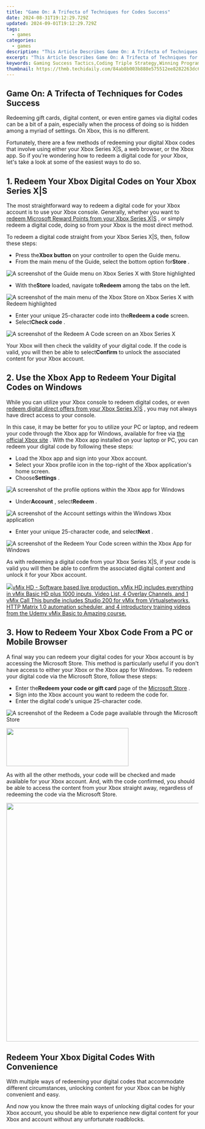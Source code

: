 ```yaml
---
title: "Game On: A Trifecta of Techniques for Codes Success"
date: 2024-08-31T19:12:29.729Z
updated: 2024-09-01T19:12:29.729Z
tags:
  - games
categories:
  - games
description: "This Article Describes Game On: A Trifecta of Techniques for Codes Success"
excerpt: "This Article Describes Game On: A Trifecta of Techniques for Codes Success"
keywords: Gaming Success Tactics,Coding Triple Strategy,Winning Programming Methods,Advanced Game Techniques,Effective Code Practices,Mastering Games & Codes,Proven Coding Approaches
thumbnail: https://thmb.techidaily.com/84ab8b003b888e575512ee8282263dc686c848f591eb1df758683a3c8dd633c3.jpg
---
```


## Game On: A Trifecta of Techniques for Codes Success

 Redeeming gift cards, digital content, or even entire games via digital codes can be a bit of a pain, especially when the process of doing so is hidden among a myriad of settings. On Xbox, this is no different.

 Fortunately, there are a few methods of redeeming your digital Xbox codes that involve using either your Xbox Series X|S, a web browser, or the Xbox app. So if you're wondering how to redeem a digital code for your Xbox, let's take a look at some of the easiest ways to do so.

## 1\. Redeem Your Xbox Digital Codes on Your Xbox Series X|S

 The most straightforward way to redeem a digital code for your Xbox account is to use your Xbox console. Generally, whether you want to [redeem Microsoft Reward Points from your Xbox Series X|S](https://www.makeuseof.com/how-to-redeem-microsoft-reward-points-on-xbox-series-xs/) , or simply redeem a digital code, doing so from your Xbox is the most direct method.

 To redeem a digital code straight from your Xbox Series X|S, then, follow these steps:

* Press the**Xbox button** on your controller to open the Guide menu.
* From the main menu of the Guide, select the bottom option for**Store** .

![A screenshot of the Guide menu on Xbox Series X with Store highlighted](https://static1.makeuseofimages.com/wordpress/wp-content/uploads/2023/10/screenshot-3006.jpg)

* With the**Store** loaded, navigate to**Redeem** among the tabs on the left.

![A screenshot of the main menu of the Xbox Store on Xbox Series X with Redeem highlighted](https://static1.makeuseofimages.com/wordpress/wp-content/uploads/2023/10/screenshot-3009.jpg)

* Enter your unique 25-character code into the**Redeem a code** screen.
* Select**Check code** .

![A screenshot of the Redeem A Code screen on an Xbox Series X](https://static1.makeuseofimages.com/wordpress/wp-content/uploads/2023/10/screenshot-3012.jpg)

 Your Xbox will then check the validity of your digital code. If the code is valid, you will then be able to select**Confirm** to unlock the associated content for your Xbox account.

## 2\. Use the Xbox App to Redeem Your Digital Codes on Windows

 While you can utilize your Xbox console to redeem digital codes, or even [redeem digital direct offers from your Xbox Series X|S](https://www.makeuseof.com/xbox-series-xs-how-to-redeem-digital-direct-offers/) , you may not always have direct access to your console.

 In this case, it may be better for you to utilize your PC or laptop, and redeem your code through the Xbox app for Windows, available for free via [the official Xbox site](https://www.xbox.com/en-US/apps/xbox-app-for-pc) . With the Xbox app installed on your laptop or PC, you can redeem your digital code by following these steps:

* Load the Xbox app and sign into your Xbox account.
* Select your Xbox profile icon in the top-right of the Xbox application's home screen.
* Choose**Settings** .

![A screenshot of the profile options within the Xbox app for Windows](https://static1.makeuseofimages.com/wordpress/wp-content/uploads/2023/10/screenshot-3015.jpg)

* Under**Account** , select**Redeem** .

![A screenshot of the Account settings within the Windows Xbox application](https://static1.makeuseofimages.com/wordpress/wp-content/uploads/2023/10/screenshot-3018.jpg)

* Enter your unique 25-character code, and select**Next** .

![A screenshot of the Redeem Your Code screen within the Xbox App for Windows](https://static1.makeuseofimages.com/wordpress/wp-content/uploads/2023/10/screenshot-3021.jpg)

 As with redeeming a digital code from your Xbox Series X|S, if your code is valid you will then be able to confirm the associated digital content and unlock it for your Xbox account.

<!-- affiliate ads begin -->
<a href="https://secure.2checkout.com/order/checkout.php?PRODS=4718730&QTY=1&AFFILIATE=108875&CART=1"> <img src="https://secure.avangate.com/images/merchant/ce9a6fb2becc2d235e62b125e9260102/products/copy_vMixCallScreenshot1-large.jpg" border="0">vMix HD - Software based live production. vMix HD includes everything in vMix Basic HD plus 1000 inputs, Video List, 4 Overlay Channels, and 1 vMix Call 
This bundle includes Studio 200 for vMix from Virtualsetworks, HTTP Matrix 1.0 automation scheduler, and 4 introductory training videos from the Udemy vMix Basic to Amazing course. </a>
<!-- affiliate ads end -->
## 3\. How to Redeem Your Xbox Code From a PC or Mobile Browser

 A final way you can redeem your digital codes for your Xbox account is by accessing the Microsoft Store. This method is particularly useful if you don't have access to either your Xbox or the Xbox app for Windows. To redeem your digital code via the Microsoft Store, follow these steps:

* Enter the**Redeem your code or gift card** page of the [Microsoft Store](https://account.microsoft.com/billing/redeem?refd=account.microsoft.com) .
* Sign into the Xbox account you want to redeem the code for.
* Enter the digital code's unique 25-character code.

![A screenshot of the Redeem a Code page available through the Microsoft Store](https://static1.makeuseofimages.com/wordpress/wp-content/uploads/2023/10/screenshot-3024.jpg)

<!-- affiliate ads begin -->
<a href="https://proteahair.pxf.io/c/5597632/1983634/23621" target="_top" id="1983634"><img src="//a.impactradius-go.com/display-ad/23621-1983634" border="0" alt="" width="320" height="100"/></a><img height="0" width="0" src="https://imp.pxf.io/i/5597632/1983634/23621" style="position:absolute;visibility:hidden;" border="0" />
<!-- affiliate ads end -->
 As with all the other methods, your code will be checked and made available for your Xbox account. And, with the code confirmed, you should be able to access the content from your Xbox straight away, regardless of redeeming the code via the Microsoft Store.

<!-- affiliate ads begin -->
<a href="https://electronicx.pxf.io/c/5597632/1872496/14483" target="_top" id="1872496"><img src="//a.impactradius-go.com/display-ad/14483-1872496" border="0" alt="" width="750" height="625"/></a><img height="0" width="0" src="https://imp.pxf.io/i/5597632/1872496/14483" style="position:absolute;visibility:hidden;" border="0" />
<!-- affiliate ads end -->
## Redeem Your Xbox Digital Codes With Convenience

 With multiple ways of redeeming your digital codes that accommodate different circumstances, unlocking content for your Xbox can be highly convenient and easy.

 And now you know the three main ways of unlocking digital codes for your Xbox account, you should be able to experience new digital content for your Xbox and account without any unfortunate roadblocks.


<ins class="adsbygoogle"
     style="display:block"
     data-ad-format="autorelaxed"
     data-ad-client="ca-pub-7571918770474297"
     data-ad-slot="1223367746"></ins>



<ins class="adsbygoogle"
     style="display:block"
     data-ad-client="ca-pub-7571918770474297"
     data-ad-slot="8358498916"
     data-ad-format="auto"
     data-full-width-responsive="true"></ins>






